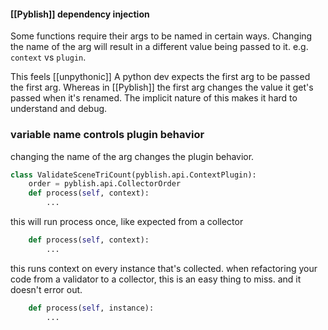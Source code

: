 #### [[Pyblish]] dependency injection
Some functions require their args to be named in certain ways. 
Changing the name of the arg will result in a different value being passed to it. e.g. `context` vs `plugin`.

This feels [[unpythonic]]
A python dev expects the first arg to be passed the first arg. Whereas in [[Pyblish]] the first arg changes the value it get's passed when it's renamed.
The implicit nature of this makes it  hard to understand and debug.

### variable name controls plugin behavior
changing the name of the arg changes the plugin behavior.
```python
class ValidateSceneTriCount(pyblish.api.ContextPlugin):
    order = pyblish.api.CollectorOrder
    def process(self, context):
	    ...
```

this will run process once, like expected from a collector
```python
    def process(self, context):
	    ...
```

this runs context on every instance that's collected. when refactoring your code from a validator to a collector, this is an easy thing to miss. and it doesn't error out. 
```python
    def process(self, instance):
	    ...
```